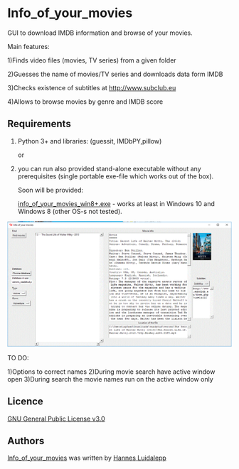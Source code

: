 # Info_of_your_movies
GUI to download IMDB information and browse of your movies.

Main features:

1)Finds video files (movies, TV series) from a given folder

2)Guesses the name of movies/TV series and downloads data form IMDB

3)Checks existence of subtitles at http://www.subclub.eu

4)Allows to browse movies by genre and IMDB score

## Requirements
1) Python 3+
   and libraries: (guessit, IMDbPY,pillow)
 
    or

2) you can run also provided stand-alone executable without any prerequisites (single portable exe-file which works out of the box).
  
    Soon will be provided:
  
    [info_of_your_movies_win8+.exe](https://github.com/luidale/Info_of_your_movies/blob/master/info_of_your_movies_win8+.exe)   - works at least in Windows 10 and Windows 8 (other OS-s not tested).


![Screen_shot](screenshot.GIF)

TO DO:

1)Options to correct names
2)During movie search have active window open
3)During search the movie names run on the active window only

Licence
-------
[GNU General Public License v3.0 ](https://github.com/luidale/Info_of_your_movies/blob/master/LICENSE)

Authors
-------
[Info_of_your_movies](https://github.com/luidale/Info_of_your_movies) was written by [Hannes Luidalepp](luidale@gmail.com)


